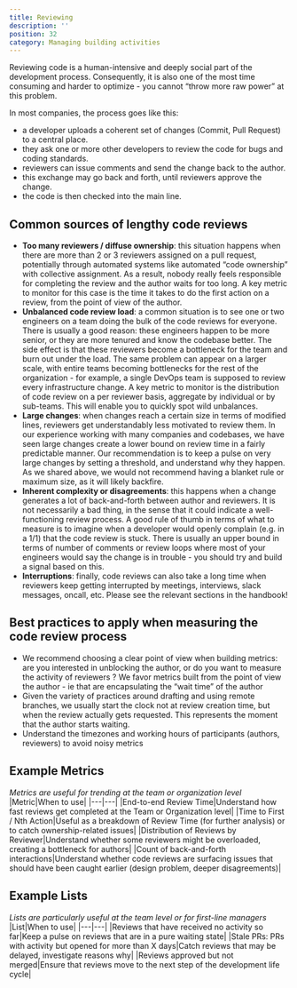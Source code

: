 ```yaml
---
title: Reviewing
description: ''
position: 32
category: Managing building activities
---
```

Reviewing code is a human-intensive and deeply social part of the development process. Consequently, it is also one of the most time consuming and harder to optimize - you cannot “throw more raw power” at this problem. 

In most companies, the process goes like this: 
- a developer uploads a coherent set of changes (Commit, Pull Request) to a central place.
- they ask one or more other developers to review the code for bugs and coding standards. 
- reviewers can issue comments and send the change back to the author. 
- this exchange may go back and forth, until reviewers approve the change.
- the code is then checked into the main line.

<high-level metric: review time>


## Common sources of lengthy code reviews

- **Too many reviewers / diffuse ownership**: this situation happens when there are more than 2 or 3 reviewers assigned on a pull request, potentially through automated systems like automated “code ownership” with collective assignment. As a result, nobody really feels responsible for completing the review and the author waits for too long. A key metric to monitor for this case is the time it takes to do the first action on a review, from the point of view of the author.
- **Unbalanced code review load**: a common situation is to see one or two engineers on a team doing the bulk of the code reviews for everyone. There is usually a good reason: these engineers happen to be more senior, or they are more tenured and know the codebase better. The side effect is that these reviewers become a bottleneck for the team and burn out under the load. The same problem can appear on a larger scale, with entire teams becoming bottlenecks for the rest of the organization - for example, a single DevOps team is supposed to review every infrastructure change. A key metric to monitor is the distribution of code review on a per reviewer basis, aggregate by individual or by sub-teams. This will enable you to quickly spot wild unbalances.
- **Large changes**: when changes reach a certain size in terms of modified lines, reviewers get understandably less motivated to review them. In our experience working with many companies and codebases, we have seen large changes create a lower bound on review time in a fairly predictable manner. Our recommendation is to keep a pulse on very large changes by setting a threshold, and understand why they happen. As we shared above, we would not recommend having a blanket rule or maximum size, as it will likely backfire.
- **Inherent complexity or disagreements**: this happens when a change generates a lot of back-and-forth between author and reviewers. It is not necessarily a bad thing, in the sense that it could indicate a well-functioning review process. A good rule of thumb in terms of what to measure is to imagine when a developer would openly complain (e.g. in a 1/1) that the code review is stuck. There is usually an upper bound in terms of number of comments or review loops where most of your engineers would say the change is in trouble - you should try and build a signal based on this.
- **Interruptions**: finally, code reviews can also take a long time when reviewers keep getting interrupted by meetings, interviews, slack messages, oncall, etc. Please see the relevant sections in the handbook!

## Best practices to apply when measuring the code review process

- We recommend choosing a clear point of view when building metrics: are you interested in unblocking the author, or do you want to measure the activity of reviewers ? We favor metrics built from the point of view the author - ie that are encapsulating the “wait time” of the author
- Given the variety of practices around drafting and using remote branches, we usually start the clock not at review creation time, but when the review actually gets requested. This represents the moment that the author starts waiting.
- Understand the timezones and working hours of participants (authors, reviewers) to avoid noisy metrics

## Example Metrics
*Metrics are useful for trending at the team or organization level*
|Metric|When to use|
|---|---|
|End-to-end Review Time|Understand how fast reviews get completed at the Team or Organization level|
|Time to First / Nth Action|Useful as a breakdown of Review Time (for further analysis) or to catch ownership-related issues|
|Distribution of Reviews by Reviewer|Understand whether some reviewers might be overloaded, creating a bottleneck for authors|
|Count of back-and-forth interactions|Understand whether code reviews are surfacing issues that should have been caught earlier (design problem, deeper disagreements)|

## Example Lists
*Lists are particularly useful at the team level or for first-line managers*
|List|When to use|
|---|---|
|Reviews that have received no activity so far|Keep a pulse on reviews that are in a pure waiting state|
|Stale PRs: PRs with activity but opened for more than X days|Catch reviews that may be delayed, investigate reasons why|
|Reviews approved but not merged|Ensure that reviews move to the next step of the development life cycle|
